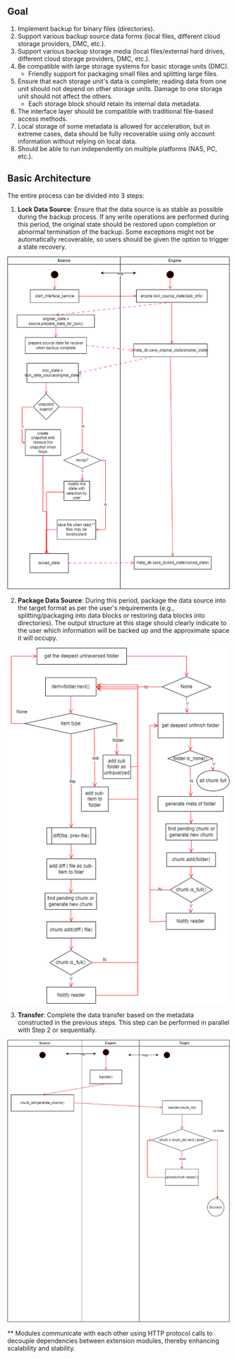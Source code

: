 ## Goal

1. Implement backup for binary files (directories).
2. Support various backup source data forms (local files, different cloud storage providers, DMC, etc.).
3. Support various backup storage media (local files/external hard drives, different cloud storage providers, DMC, etc.).
4. Be compatible with large storage systems for basic storage units (DMC).
    - Friendly support for packaging small files and splitting large files.
5. Ensure that each storage unit's data is complete; reading data from one unit should not depend on other storage units. Damage to one storage unit should not affect the others.
    - Each storage block should retain its internal data metadata.
6. The interface layer should be compatible with traditional file-based access methods.
7. Local storage of some metadata is allowed for acceleration, but in extreme cases, data should be fully recoverable using only account information without relying on local data.
8. Should be able to run independently on multiple platforms (NAS, PC, etc.).

## Basic Architecture

The entire process can be divided into 3 steps:

1. **Lock Data Source**: Ensure that the data source is as stable as possible during the backup process. If any write operations are performed during this period, the original state should be restored upon completion or abnormal termination of the backup. Some exceptions might not be automatically recoverable, so users should be given the option to trigger a state recovery.

![lock](./draft-lock-state.drawio.png)

2. **Package Data Source**: During this period, package the data source into the target format as per the user's requirements (e.g., splitting/packaging into data blocks or restoring data blocks into directories). The output structure at this stage should clearly indicate to the user which information will be backed up and the approximate space it will occupy.

![package](./folder2chunk.drawio.png)

3. **Transfer**: Complete the data transfer based on the metadata constructed in the previous steps. This step can be performed in parallel with Step 2 or sequentially.

![transfer](./draft-transfer.drawio.png)

\*\* Modules communicate with each other using HTTP protocol calls to decouple dependencies between extension modules, thereby enhancing scalability and stability.
